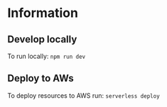 # Information

## Develop locally
To run locally:
`npm run dev`

## Deploy to AWs
To deploy resources to AWS run:
`serverless deploy`